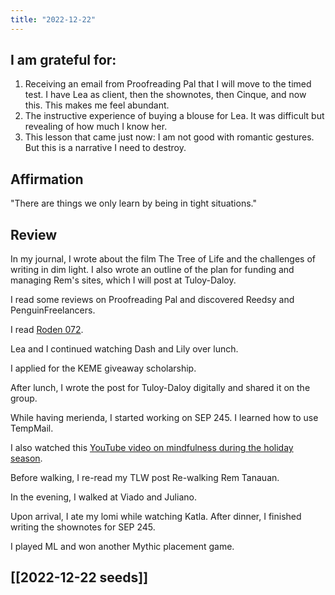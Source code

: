 ```yaml
---
title: "2022-12-22"
---
```

## I am grateful for:

1. Receiving an email from Proofreading Pal that I will move to the timed test. I have Lea as client, then the shownotes, then Cinque, and now this. This makes me feel abundant.
2. The instructive experience of buying a blouse for Lea. It was difficult but revealing of how much I know her.
3. This lesson that came just now: I am not good with romantic gestures. But this is a narrative I need to destroy.

## Affirmation

"There are things we only learn by being in tight situations."

## Review

In my journal, I wrote about the film The Tree of Life and the challenges of writing in dim light. I also wrote an outline of the plan for funding and managing Rem's sites, which I will post at Tuloy-Daloy.

I read some reviews on Proofreading Pal and discovered Reedsy and PenguinFreelancers.

I read [Roden 072](https://craigmod.com/roden/072/).

Lea and I continued watching Dash and Lily over lunch.

I applied for the KEME giveaway scholarship.

After lunch, I wrote the post for Tuloy-Daloy digitally and shared it on the group.

While having merienda, I started working on SEP 245. I learned how to use TempMail.

I also watched this [YouTube video on mindfulness during the holiday season](https://www.youtube.com/watch?v=fNFFQhXf1wM).

Before walking, I re-read my TLW post Re-walking Rem Tanauan.

In the evening, I walked at Viado and Juliano.

Upon arrival, I ate my lomi while watching Katla. After dinner, I finished writing the shownotes for SEP 245.

I played ML and won another Mythic placement game.

## [[2022-12-22 seeds]]

